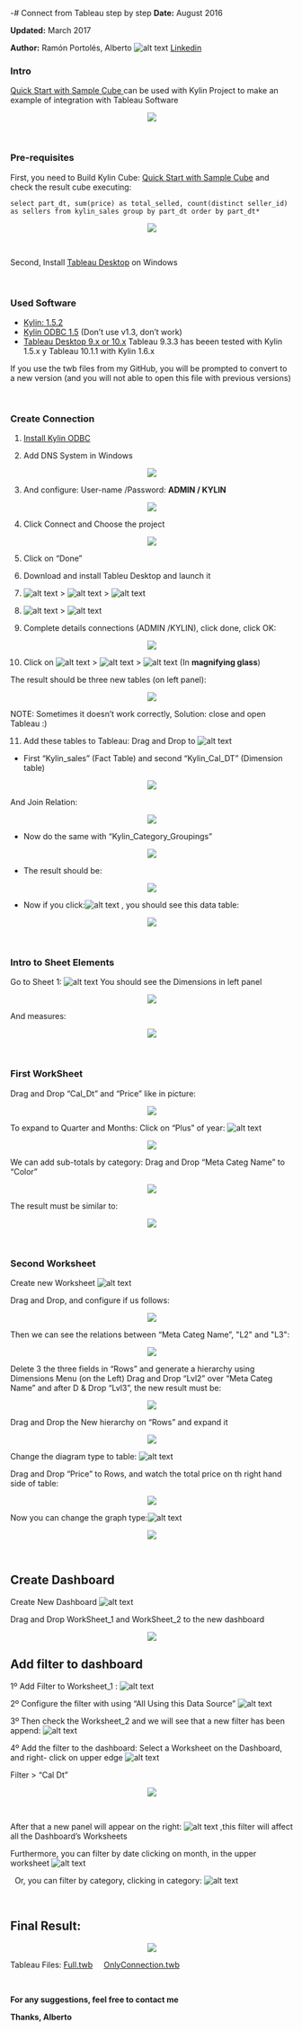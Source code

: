 -# Connect from Tableau step by step
**Date:** August 2016

**Updated:** March 2017

**Author:** Ramón Portolés, Alberto  ![alt text](./Images/00.png)   [Linkedin](https://www.linkedin.com/in/alberto-ramon-portoles-a02b523b "My Linkedin")  		

### Intro
[Quick Start with Sample Cube ](http://kylin.apache.org/docs15/tutorial/kylin_sample.html "Build Instructions") can be used with Kylin Project to make an example of integration with Tableau Software

<p align="center">
  <img src=./Images/50.png />
</p>

&nbsp;
&nbsp;
### Pre-requisites
First, you need to Build Kylin Cube: [Quick Start with Sample Cube](http://kylin.apache.org/docs15/tutorial/kylin_sample.html "Build Instructions") and check the result cube executing:

    select part_dt, sum(price) as total_selled, count(distinct seller_id) as sellers from kylin_sales group by part_dt order by part_dt*

<p align="center">
  <img src=./Images/48.png />
</p>
&nbsp;

Second, Install [Tableau Desktop](http://www.tableau.com/products/desktop/download "Download") on Windows

&nbsp;
&nbsp;
### Used Software
+ [Kylin: 1.5.2](http://kylin.apache.org/download/ "Download")
+ [Kylin ODBC 1.5](http://kylin.apache.org/docs15/tutorial/odbc.html "Download") (Don’t use v1.3, don’t work)
+ [Tableau Desktop 9.x or 10.x](http://www.tableau.com/products/desktop/download "Download") Tableau 9.3.3 has beeen tested with Kylin 1.5.x y Tableau 10.1.1 with Kylin 1.6.x

If you use the twb files from my GitHub, you will be prompted to convert to a new version (and you will not able to open this file with previous versions)

&nbsp;
&nbsp;
### Create Connection
1. [Install Kylin ODBC](http://kylin.apache.org/docs15/tutorial/odbc.html "Install")

2. Add DNS System in Windows
<p align="center">
  <img src=./Images/01.png />
</p>

3. And configure: User-name /Password: **ADMIN / KYLIN**
<p align="center">
  <img src=./Images/02.png />
</p>

4. Click Connect and Choose the project
<p align="center">
  <img src=./Images/03.png />
</p>

5. Click on “Done”

6. Download and install Tableu Desktop  and launch it

7. ![alt text](./Images/04.png) > ![alt text](./Images/05.png) > ![alt text](./Images/06.png)

8. ![alt text](./Images/07.png) > ![alt text](./Images/08.png)

9. Complete details connections (ADMIN /KYLIN), click done, click OK:
<p align="center">
  <img src=./Images/09.png />
</p>

10. Click on ![alt text](./Images/10.png) > ![alt text](./Images/11.png) > ![alt text](./Images/12.png) (In **magnifying glass**)

The result should be three new tables (on left panel):
<p align="center">
  <img src=./Images/13.png />
</p>

NOTE: Sometimes it doesn’t work correctly, Solution: close and open Tableau  :)

11. Add these tables to Tableau: Drag and Drop to ![alt text](./Images/14.png)

* First “Kylin_sales” (Fact Table) and second “Kylin_Cal_DT” (Dimension table)
<p align="center">
  <img src=./Images/15.png />
</p>

And Join Relation:
<p align="center">
  <img src=./Images/16.png />
</p>

* Now do the same with “Kylin_Category_Groupings”
<p align="center">
  <img src=./Images/17.png />
</p>

* The result should be:
<p align="center">
  <img src=./Images/18.png />
</p>


* Now if you click:![alt text](./Images/19.png) , you should see this data table:
<p align="center">
  <img src=./Images/20.png />
</p>

&nbsp;
&nbsp;
### Intro to Sheet Elements
Go to Sheet 1: ![alt text](./Images/21.png)
You should see the Dimensions in left panel
<p align="center">
  <img src=./Images/22.png />
</p>

And measures:
<p align="center">
  <img src=./Images/23.png />
</p>

&nbsp;
&nbsp;
### First WorkSheet
Drag and Drop “Cal_Dt” and “Price” like in picture:
<p align="center">
  <img src=./Images/24.png />
</p>

To expand to Quarter and Months: Click on “Plus” of year: ![alt text](./Images/25.png)
<p align="center">
  <img src=./Images/26.png />
</p>

We can add sub-totals  by category: Drag and Drop “Meta Categ Name” to “Color”
<p align="center">
  <img src=./Images/27.png />
</p>

The result must be similar to:
<p align="center">
  <img src=./Images/28.png />
</p>

&nbsp;
&nbsp;
### Second Worksheet
Create new Worksheet ![alt text](./Images/29.png)

Drag and Drop, and configure if us follows:
<p align="center">
  <img src=./Images/30.png />
</p>

Then we can see the relations between  “Meta Categ Name”,  "L2" and "L3":
<p align="center">
  <img src=./Images/31.png />
</p>

Delete 3 the three fields in “Rows” and generate a hierarchy using Dimensions Menu (on the Left) Drag and Drop “Lvl2” over “Meta Categ Name” and after D & Drop “Lvl3”, the new result must be:
<p align="center">
  <img src=./Images/32.png />
</p>

Drag and Drop the New hierarchy on “Rows” and expand it
<p align="center">
  <img src=./Images/33.png />
</p>

Change the diagram type to table: ![alt text](./Images/34.png)

Drag and Drop “Price” to Rows, and watch the total price on th right hand side of table:
<p align="center">
  <img src=./Images/35.png />
</p>

Now you can change the graph type:![alt text](./Images/36.png)
<p align="center">
  <img src=./Images/37.png />
</p>


&nbsp;
&nbsp;
## Create Dashboard
Create New Dashboard ![alt text](./Images/38.png)

Drag and Drop WorkSheet_1 and WorkSheet_2 to the new dashboard
<p align="center">
  <img src=./Images/39.png />
</p>


## Add filter to dashboard
1º Add Filter to Worksheet_1 : ![alt text](./Images/40.png)

2º Configure the filter with using “All Using this Data Source” ![alt text](./Images/41.png)

3º Then check the Worksheet_2 and we will see that a new filter has been append: ![alt text](./Images/42.png)

4º Add the filter to the dashboard: Select a Worksheet on the Dashboard, and right- click on upper edge ![alt text](./Images/43.png)

Filter > “Cal Dt”
<p align="center">
  <img src=./Images/44.png />
</p>
&nbsp;

After that  a new  panel will appear on the right: ![alt text](./Images/45.png) ,this filter will affect  all the Dashboard’s Worksheets

Furthermore, you can filter by date clicking on month, in the upper worksheet ![alt text](./Images/46.png)

&nbsp;
Or, you can filter by category, clicking in category: ![alt text](./Images/47.png)

&nbsp;
&nbsp;
## Final Result:
<p align="center">
  <img src=./Images/49.png />
</p>

Tableau Files: [Full.twb](https://github.com/albertoRamon/Kylin/blob/master/KylinWithTableau/Full.twb "Download Full Example") &nbsp;&nbsp;&nbsp;
 [OnlyConnection.twb](https://github.com/albertoRamon/Kylin/blob/master/KylinWithTableau/OnlyConnection.twb "Download with only Connection")

&nbsp;
&nbsp;

**__For any suggestions, feel free to contact me__**

**__Thanks, Alberto__**




